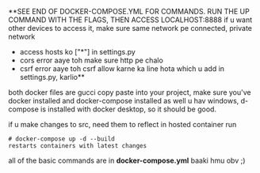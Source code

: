 **SEE END OF DOCKER-COMPOSE.YML FOR COMMANDS. RUN THE UP COMMAND WITH THE FLAGS, THEN ACCESS LOCALHOST:8888
if u want other devices to access it, make sure same network pe connected, private network
- access hosts ko ["*"] in settings.py
- cors error aaye toh make sure http pe chalo
- csrf error aaye toh csrf allow karne ka line hota which u add in settings.py, karlio**

both docker files are gucci
copy paste into your project, make sure you've docker installed and docker-compose installed as well
u hav windows, d-compose is installed with docker desktop, so it should be good.

if u make changes to src, need them to reflect in hosted container run
```
# docker-compose up -d --build                                            restarts containers with latest changes
```

all of the basic commands are in **docker-compose.yml**
baaki hmu obv ;)

